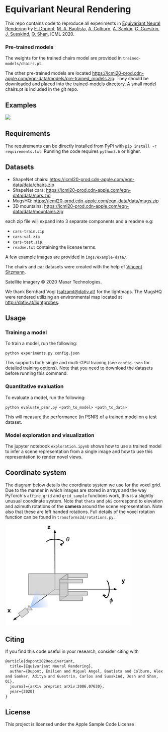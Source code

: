 # Equivariant Neural Rendering

This repo contains code to reproduce all experiments in [Equivariant Neural Rendering](https://arxiv.org/abs/2006.07630) by [E. Dupont](https://emiliendupont.github.io), [M. A. Bautista](https://scholar.google.com/citations?user=ZrRs-qoAAAAJ&hl=en), [A. Colburn](https://www.colburn.org), [A. Sankar](https://scholar.google.com/citations?user=6ZDIdEAAAAAJ&hl=en), [C. Guestrin](https://homes.cs.washington.edu/~guestrin/), [J. Susskind](https://scholar.google.com/citations?user=Sv2TGqsAAAAJ&hl=en), [Q. Shan](http://shanqi.github.io), ICML 2020.





### Pre-trained models

The weights for the trained chairs model are provided in `trained-models/chairs.pt`. 

The other pre-trained models are located https://icml20-prod.cdn-apple.com/eqn-data/models/pre-trained_models.zip.  They should be downloaded and placed into the trained-models directory.  A small model chairs.pt is included in the git repo.

## Examples

<img src="imgs/all_datasets.gif" width="400">

## Requirements

The requirements can be directly installed from PyPi with `pip install -r requirements.txt`. Running the code requires `python3.6` or higher.

## Datasets

- ShapeNet chairs: https://icml20-prod.cdn-apple.com/eqn-data/data/chairs.zip
- ShapeNet cars: https://icml20-prod.cdn-apple.com/eqn-data/data/cars.zip
- MugsHQ: https://icml20-prod.cdn-apple.com/eqn-data/data/mugs.zip
- 3D mountains: https://icml20-prod.cdn-apple.com/eqn-data/data/mountains.zip
 

each zip file will expand into 3 separate components and a readme e.g:
- `cars-train.zip`
- `cars-val.zip`
- `cars-test.zip`
- `readme.txt` containing the license terms.

A few example images are provided in `imgs/example-data/`.
 
The chairs and car datasets were created with the help of [Vincent Sitzmann](https://vsitzmann.github.io).
 
Satellite imagery © 2020 Maxar Technologies.

We thank Bernhard Vogl (salzamt@dativ.at) for the lightmaps.  The MugsHQ were rendered utilizing an environmental map located at http://dativ.at/lightprobes. 

## Usage

### Training a model

To train a model, run the following:

```
python experiments.py config.json
```

This supports both single and multi-GPU training (see `config.json` for detailed training options). Note that you need to download the datasets before running this command.

### Quantitative evaluation

To evaluate a model, run the following:

```
python evaluate_psnr.py <path_to_model> <path_to_data>
```

This will measure the performance (in PSNR) of a trained model on a test dataset.

### Model exploration and visualization

The jupyter notebook `exploration.ipynb` shows how to use a trained model to infer a scene representation from a single image and how to use this representation to render novel views.


## Coordinate system

The diagram below details the coordinate system we use for the voxel grid. Due to the manner in which images are stored in arrays and the way PyTorch's `affine_grid` and `grid_sample` functions work, this is a slightly unusual coordinate system. Note that `theta` and `phi` correspond to elevation and azimuth rotations of the **camera** around the scene representation. Note also that these are left handed rotations. Full details of the voxel rotation function can be found in `transforms3d/rotations.py`.

<img src="imgs/coordinate-system.png" width="400">

## Citing

If you find this code useful in your research, consider citing with

```
@article{dupont2020equivariant,
  title={Equivariant Neural Rendering},
  author={Dupont, Emilien and Miguel Angel, Bautista and Colburn, Alex and Sankar, Aditya and Guestrin, Carlos and Susskind, Josh and Shan, Qi},
  journal={arXiv preprint arXiv:2006.07630},
  year={2020}
}
```

## License

This project is licensed under the Apple Sample Code License

